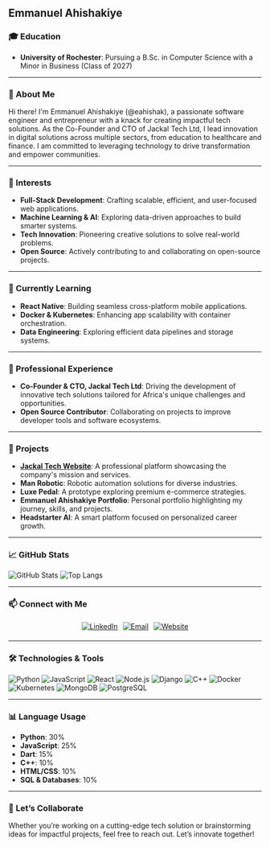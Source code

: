## Emmanuel Ahishakiye

### 🎓 Education
- **University of Rochester**: Pursuing a B.Sc. in Computer Science with a Minor in Business (Class of 2027)

---

### 👋 About Me
Hi there! I'm Emmanuel Ahishakiye (@eahishak), a passionate software engineer and entrepreneur with a knack for creating impactful tech solutions. As the Co-Founder and CTO of Jackal Tech Ltd, I lead innovation in digital solutions across multiple sectors, from education to healthcare and finance. I am committed to leveraging technology to drive transformation and empower communities. 

---

### 👀 Interests
- **Full-Stack Development**: Crafting scalable, efficient, and user-focused web applications.
- **Machine Learning & AI**: Exploring data-driven approaches to build smarter systems.
- **Tech Innovation**: Pioneering creative solutions to solve real-world problems.
- **Open Source**: Actively contributing to and collaborating on open-source projects.

---

### 🌱 Currently Learning
- **React Native**: Building seamless cross-platform mobile applications.
- **Docker & Kubernetes**: Enhancing app scalability with container orchestration.
- **Data Engineering**: Exploring efficient data pipelines and storage systems.

---

### 💼 Professional Experience
- **Co-Founder & CTO, Jackal Tech Ltd**: Driving the development of innovative tech solutions tailored for Africa's unique challenges and opportunities.
- **Open Source Contributor**: Collaborating on projects to improve developer tools and software ecosystems.

---

### 🚀 Projects
- **[Jackal Tech Website](https://jackaltechltd.com)**: A professional platform showcasing the company's mission and services.
- **Man Robotic**: Robotic automation solutions for diverse industries.
- **Luxe Pedal**: A prototype exploring premium e-commerce strategies.
- **Emmanuel Ahishakiye Portfolio**: Personal portfolio highlighting my journey, skills, and projects.
- **Headstarter AI**: A smart platform focused on personalized career growth.

---

### 📈 GitHub Stats
![GitHub Stats](https://github-readme-stats.vercel.app/api?username=eahishak&show_icons=true&theme=radical&include_all_commits=true&count_private=true&custom_title=GitHub%20Stats&line_height=30)
![Top Langs](https://github-readme-stats.vercel.app/api/top-langs/?username=eahishak&layout=compact&theme=radical&langs_count=10)

---

### 📫 Connect with Me
<div style="display: flex; justify-content: center; gap: 10px; flex-wrap: wrap; margin: 20px 0;">
    <a href="https://linkedin.com/in/eahishak" target="_blank">
        <img src="https://img.shields.io/badge/LinkedIn-Connect-blue?style=for-the-badge&logo=linkedin" alt="LinkedIn">
    </a>
    <a href="mailto:eahishak@u.rochester.edu" target="_blank">
        <img src="https://img.shields.io/badge/Email-Contact-red?style=for-the-badge&logo=gmail" alt="Email">
    </a>
    <a href="https://emmanuelahishakiye.com" target="_blank">
        <img src="https://img.shields.io/badge/Website-Visit-green?style=for-the-badge&logo=google-chrome" alt="Website">
    </a>
</div>

---

### 🛠️ Technologies & Tools
![Python](https://img.shields.io/badge/-Python-05122A?style=for-the-badge&logo=python)
![JavaScript](https://img.shields.io/badge/-JavaScript-05122A?style=for-the-badge&logo=javascript)
![React](https://img.shields.io/badge/-React-05122A?style=for-the-badge&logo=react)
![Node.js](https://img.shields.io/badge/-Node.js-05122A?style=for-the-badge&logo=node.js)
![Django](https://img.shields.io/badge/-Django-05122A?style=for-the-badge&logo=django)
![C++](https://img.shields.io/badge/-C++-05122A?style=for-the-badge&logo=c%2B%2B)
![Docker](https://img.shields.io/badge/-Docker-05122A?style=for-the-badge&logo=docker)
![Kubernetes](https://img.shields.io/badge/-Kubernetes-05122A?style=for-the-badge&logo=kubernetes)
![MongoDB](https://img.shields.io/badge/-MongoDB-05122A?style=for-the-badge&logo=mongodb)
![PostgreSQL](https://img.shields.io/badge/-PostgreSQL-05122A?style=for-the-badge&logo=postgresql)

---

### 📊 Language Usage
- **Python**: 30%
- **JavaScript**: 25%
- **Dart**: 15%
- **C++**: 10%
- **HTML/CSS**: 10%
- **SQL & Databases**: 10%

---

### 💬 Let’s Collaborate
Whether you’re working on a cutting-edge tech solution or brainstorming ideas for impactful projects, feel free to reach out. Let’s innovate together!
